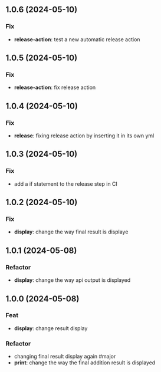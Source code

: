 ## 1.0.6 (2024-05-10)

### Fix

- **release-action**: test a new automatic release action

## 1.0.5 (2024-05-10)

### Fix

- **release-action**: fix release action

## 1.0.4 (2024-05-10)

### Fix

- **release**: fixing release action by inserting it in its own yml

## 1.0.3 (2024-05-10)

### Fix

- add a if statement to the release step in CI

## 1.0.2 (2024-05-10)

### Fix

- **display**: change the way final result is displaye

## 1.0.1 (2024-05-08)

### Refactor

- **display**: change the way api output is displayed

## 1.0.0 (2024-05-08)

### Feat

- **display**: change result display

### Refactor

- changing final result display again #major
- **print**: change the way the final addition result is displayed
